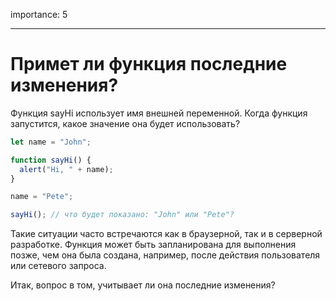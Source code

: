 importance: 5

---

# Примет ли функция последние изменения?

Функция sayHi использует имя внешней переменной. Когда функция запустится, какое значение она будет использовать?

```js
let name = "John";

function sayHi() {
  alert("Hi, " + name);
}

name = "Pete";

sayHi(); // что будет показано: "John" или "Pete"?

```

Такие ситуации часто встречаются как в браузерной, так и в серверной разработке. Функция может быть запланирована для выполнения позже, чем она была создана, например, после действия пользователя или сетевого запроса.

Итак, вопрос в том, учитывает ли она последние изменения?
